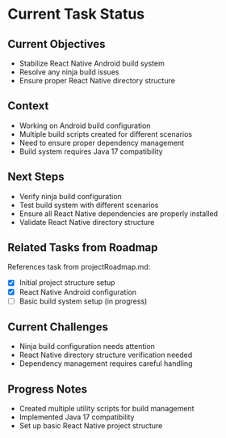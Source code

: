 
# Current Task Status

## Current Objectives
- Stabilize React Native Android build system
- Resolve any ninja build issues
- Ensure proper React Native directory structure

## Context
- Working on Android build configuration
- Multiple build scripts created for different scenarios
- Need to ensure proper dependency management
- Build system requires Java 17 compatibility

## Next Steps
- Verify ninja build configuration
- Test build system with different scenarios
- Ensure all React Native dependencies are properly installed
- Validate React Native directory structure

## Related Tasks from Roadmap
References task from projectRoadmap.md:
- [x] Initial project structure setup
- [x] React Native Android configuration
- [ ] Basic build system setup (in progress)

## Current Challenges
- Ninja build configuration needs attention
- React Native directory structure verification needed
- Dependency management requires careful handling

## Progress Notes
- Created multiple utility scripts for build management
- Implemented Java 17 compatibility
- Set up basic React Native project structure
